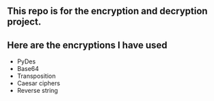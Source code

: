 ## This repo is for the encryption and decryption project.

## Here are the encryptions I have used
- PyDes
- Base64
- Transposition
- Caesar ciphers
- Reverse string
